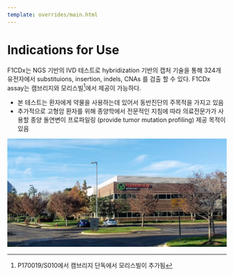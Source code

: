 ```yaml
---
template: overrides/main.html
---
```


# Indications for Use

F1CDx는 NGS 기반의 IVD 테스트로 hybridization 기반의 캡처 기술을 통해 324개 유전자에서 
substituions, insertion, indels, CNAs 를 검출 할 수 있다. 
F1CDx assay는 캠브리지와 모리스빌[^1]에서 제공이 가능하다. 

  [^1]:
    P170019/S010에서 캠브리지 단독에서 모리스빌이 추가됨

* 본 테스트는 환자에게 약물을 사용하는데 있어서 동반진단의 주목적을 가지고 있음
* 추가적으로 고형암 환자를 위해 종양학에서 전문적인 지침에 따라 의료전문가가 사용할 종양 돌연변이 프로파일링 (provide tumor mutation profiling) 제공 목적이 있음


[![foundation medicine][1]][1]

  [1]: ../assets/screenshots/foundation_medicine.png

